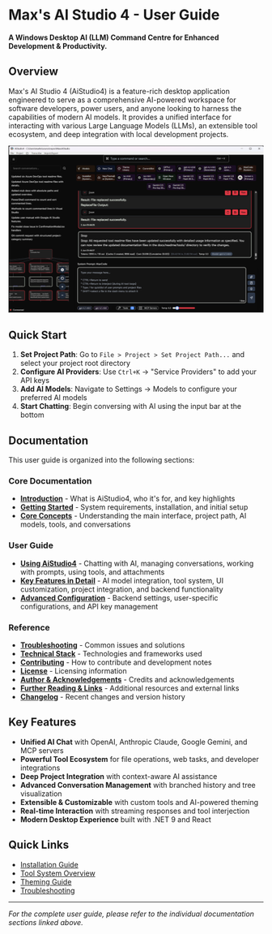 ﻿# Max's AI Studio 4 - User Guide

**A Windows Desktop AI (LLM) Command Centre for Enhanced Development & Productivity.**

## Overview

Max's AI Studio 4 (AiStudio4) is a feature-rich desktop application engineered to serve as a comprehensive AI-powered workspace for software developers, power users, and anyone looking to harness the capabilities of modern AI models. It provides a unified interface for interacting with various Large Language Models (LLMs), an extensible tool ecosystem, and deep integration with local development projects.

![My Image](docs/readme/main.png)

## Quick Start

1. **Set Project Path**: Go to `File > Project > Set Project Path...` and select your project root directory
2. **Configure AI Providers**: Use `Ctrl+K` → "Service Providers" to add your API keys
3. **Add AI Models**: Navigate to Settings → Models to configure your preferred AI models
4. **Start Chatting**: Begin conversing with AI using the input bar at the bottom

## Documentation

This user guide is organized into the following sections:

### Core Documentation
- **[Introduction](docs/readme/01-introduction.md)** - What is AiStudio4, who it's for, and key highlights
- **[Getting Started](docs/readme/02-getting-started.md)** - System requirements, installation, and initial setup
- **[Core Concepts](docs/readme/03-core-concepts.md)** - Understanding the main interface, project path, AI models, tools, and conversations

### User Guide
- **[Using AiStudio4](docs/readme/04-using-aistudio4.md)** - Chatting with AI, managing conversations, working with prompts, using tools, and attachments
- **[Key Features in Detail](docs/readme/05-key-features-in-detail.md)** - AI model integration, tool system, UI customization, project integration, and backend functionality
- **[Advanced Configuration](docs/readme/06-advanced-configuration.md)** - Backend settings, user-specific configurations, and API key management

### Reference
- **[Troubleshooting](docs/readme/07-troubleshooting.md)** - Common issues and solutions
- **[Technical Stack](docs/readme/08-technical-stack.md)** - Technologies and frameworks used
- **[Contributing](docs/readme/09-contributing.md)** - How to contribute and development notes
- **[License](docs/readme/10-license.md)** - Licensing information
- **[Author & Acknowledgements](docs/readme/11-author-acknowledgements.md)** - Credits and acknowledgements
- **[Further Reading & Links](docs/readme/12-further-reading-links.md)** - Additional resources and external links
- **[Changelog](docs/readme/CHANGELOG.md)** - Recent changes and version history

## Key Features

- **Unified AI Chat** with OpenAI, Anthropic Claude, Google Gemini, and MCP servers
- **Powerful Tool Ecosystem** for file operations, web tasks, and developer integrations
- **Deep Project Integration** with context-aware AI assistance
- **Advanced Conversation Management** with branched history and tree visualization
- **Extensible & Customizable** with custom tools and AI-powered theming
- **Real-time Interaction** with streaming responses and tool interjection
- **Modern Desktop Experience** built with .NET 9 and React

## Quick Links

- [Installation Guide](docs/readme/02-getting-started.md#22-installation)
- [Tool System Overview](docs/readme/05-key-features-in-detail.md#52-tool-system)
- [Theming Guide](docs/readme/05-key-features-in-detail.md#531-theming)
- [Troubleshooting](docs/readme/07-troubleshooting.md)

---

*For the complete user guide, please refer to the individual documentation sections linked above.*
